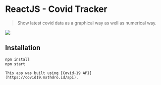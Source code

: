 # ReactJS - Covid Tracker
> Show latest covid data as a graphical way as well as numerical way.




![](app.gif)

## Installation

```sh
npm install
npm start
```

```
This app was built using [Covid-19 API](https://covid19.mathdro.id/api).
